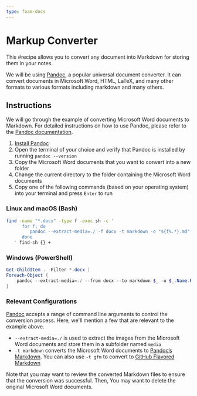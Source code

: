 ```yaml
---
type: foam-docs
---
```

# Markup Converter

This #recipe allows you to convert any document into Markdown for storing them in your notes.

We will be using [Pandoc](https://pandoc.org/), a popular universal document converter. It can convert documents in Microsoft Word, HTML, LaTeX, and many other formats to various formats including markdown and many others.

## Instructions

We will go through the example of converting Microsoft Word documents to Markdown. For detailed instructions on how to use Pandoc, please refer to the [Pandoc documentation](https://pandoc.org/MANUAL.html).

1. [Install Pandoc](https://pandoc.org/installing.html)
1. Open the terminal of your choice and verify that Pandoc is installed by running `pandoc --version`
1. Copy the Microsoft Word documents that you want to convert into a new folder
1. Change the current directory to the folder containing the Microsoft Word documents
1. Copy one of the following commands (based on your operating system) into your terminal and press `Enter` to run

### Linux and macOS (Bash)

```bash
find -name "*.docx" -type f -exec sh -c '
      for f; do
         pandoc --extract-media=./ -f docx -t markdown -o "${f%.*}.md" "$f"
      done
   ' find-sh {} +
```

### Windows (PowerShell)

```powershell
Get-ChildItem . -Filter *.docx | 
Foreach-Object {
    pandoc --extract-media=./ --from docx --to markdown $_ -o $_.Name.Replace('.docx', '.md')
}
```

### Relevant Configurations

[Pandoc](https://pandoc.org/) accepts a range of command line arguments to control the conversion process. Here, we'll mention a few that are relevant to the example above.

- `--extract-media=./` is used to extract the images from the Microsoft Word documents and store them in a subfolder named `media`
- `-t markdown` converts the Microsoft Word documents to [Pandoc’s Markdown](https://pandoc.org/MANUAL.html#pandocs-markdown). You can also use `-t gfm` to convert to [GitHub Flavored Markdown](https://docs.github.com/en/get-started/writing-on-github)

Note that you may want to review the converted Markdown files to ensure that the conversion was successful. Then, You may want to delete the original Microsoft Word documents.
